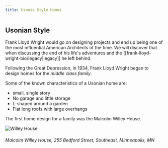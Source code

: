 ```yaml
---
title: Usonia Style Homes
---
```

## Usonian Style
Frank Lloyd Wright would go on designing projects and end up being one of the most influential American Architects of the time.  We will discover that when discussing the end of his life's adventures and the [[frank-lloyd-wright-bio/legacy|legacy]] he left behind.

Following the Great Depression, in 1934, Frank Lloyd Wright began to design homes for the _middle class family_.

Some of the known characteristics of a Usonian home are:
* small, single story
* No garage and little storage
* L-shaped around a garden
* Flat long roofs with large overhangs

The first home design for a family was the Malcolm Willey House.

![Willey House](images/Malcolm_Willey_House.jpg)
###### Malcolm Willey House, 255 Bedford Street, Southeast, Minneapolis, MN